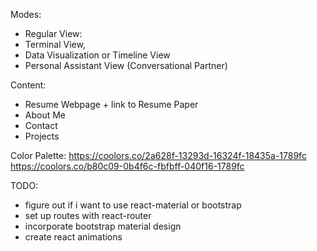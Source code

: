 Modes: 
- Regular View:
- Terminal View, 
- Data Visualization or Timeline View
- Personal Assistant View (Conversational Partner)

Content:
- Resume Webpage + link to Resume Paper
- About Me 
- Contact 
- Projects 


Color Palette: 
https://coolors.co/2a628f-13293d-16324f-18435a-1789fc
https://coolors.co/b80c09-0b4f6c-fbfbff-040f16-1789fc

TODO: 
- figure out if i want to use react-material or bootstrap
- set up routes with react-router
- incorporate bootstrap material design 
- create react animations 
